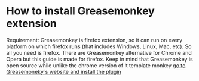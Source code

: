 # How to install Greasemonkey extension
Requirement: Greasemonkey is firefox extension, so it can run on every platform on which firefox runs (that includes Windows, Linux, Mac, etc). So all you need is firefox. There are Greasemonkey alternative for Chrome and Opera but this guide is made for firefox.
Keep in mind that Greasemonkey is open source while unlike the chrome version of it template monkey
[ go to Greasemoneky´s website and install the plugin](https://addons.mozilla.org/en-US/firefox/addon/greasemonkey/)





